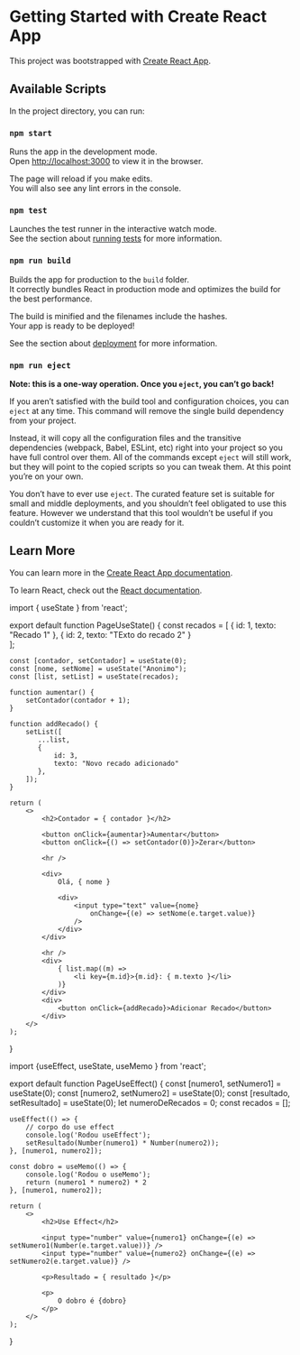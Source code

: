 # Getting Started with Create React App

This project was bootstrapped with [Create React App](https://github.com/facebook/create-react-app).

## Available Scripts

In the project directory, you can run:

### `npm start`

Runs the app in the development mode.\
Open [http://localhost:3000](http://localhost:3000) to view it in the browser.

The page will reload if you make edits.\
You will also see any lint errors in the console.

### `npm test`

Launches the test runner in the interactive watch mode.\
See the section about [running tests](https://facebook.github.io/create-react-app/docs/running-tests) for more information.

### `npm run build`

Builds the app for production to the `build` folder.\
It correctly bundles React in production mode and optimizes the build for the best performance.

The build is minified and the filenames include the hashes.\
Your app is ready to be deployed!

See the section about [deployment](https://facebook.github.io/create-react-app/docs/deployment) for more information.

### `npm run eject`

**Note: this is a one-way operation. Once you `eject`, you can’t go back!**

If you aren’t satisfied with the build tool and configuration choices, you can `eject` at any time. This command will remove the single build dependency from your project.

Instead, it will copy all the configuration files and the transitive dependencies (webpack, Babel, ESLint, etc) right into your project so you have full control over them. All of the commands except `eject` will still work, but they will point to the copied scripts so you can tweak them. At this point you’re on your own.

You don’t have to ever use `eject`. The curated feature set is suitable for small and middle deployments, and you shouldn’t feel obligated to use this feature. However we understand that this tool wouldn’t be useful if you couldn’t customize it when you are ready for it.

## Learn More

You can learn more in the [Create React App documentation](https://facebook.github.io/create-react-app/docs/getting-started).

To learn React, check out the [React documentation](https://reactjs.org/).

import { useState } from 'react';

export default function PageUseState() {
    const recados = [
        {
            id: 1,
            texto: "Recado 1"
        },
        {
            id: 2,
            texto: "TExto do recado 2"
        }        
    ];

    const [contador, setContador] = useState(0);
    const [nome, setNome] = useState("Anonimo");
    const [list, setList] = useState(recados);

    function aumentar() {
        setContador(contador + 1);
    }

    function addRecado() {
        setList([
           ...list,
           {
               id: 3,
               texto: "Novo recado adicionado"
           },
        ]);
    }

    return (
        <>
            <h2>Contador = { contador }</h2>

            <button onClick={aumentar}>Aumentar</button>
            <button onClick={() => setContador(0)}>Zerar</button>

            <hr />        

            <div>
                Olá, { nome }

                <div>
                    <input type="text" value={nome} 
                        onChange={(e) => setNome(e.target.value)}
                    />
                </div>
            </div>

            <hr />
            <div>
                { list.map((m) => 
                    <li key={m.id}>{m.id}: { m.texto }</li>
                )}
            </div>
            <div>
                <button onClick={addRecado}>Adicionar Recado</button>
            </div>
        </>
    );
}



import {useEffect, useState, useMemo } from 'react';

export default function PageUseEffect() {
    const [numero1, setNumero1] = useState(0);
    const [numero2, setNumero2] = useState(0);
    const [resultado, setResultado] = useState(0);
    let numeroDeRecados = 0;
    const recados = [];

    useEffect(() => {
        // corpo do use effect
        console.log('Rodou useEffect');
        setResultado(Number(numero1) * Number(numero2));
    }, [numero1, numero2]);

    const dobro = useMemo(() => {
        console.log('Rodou o useMemo');
        return (numero1 * numero2) * 2
    }, [numero1, numero2]);

    return (
        <>
            <h2>Use Effect</h2>

            <input type="number" value={numero1} onChange={(e) => setNumero1(Number(e.target.value))} />
            <input type="number" value={numero2} onChange={(e) => setNumero2(e.target.value)} />

            <p>Resultado = { resultado }</p>

            <p>
                O dobro é {dobro}
            </p>
        </>
    );    
}